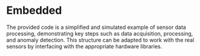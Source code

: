 # Embedded

The provided code is a simplified and simulated example of sensor data processing, 
demonstrating key steps such as data acquisition, processing, and anomaly detection. This 
structure can be adapted to work with the real sensors by interfacing with the appropriate 
hardware libraries. 


